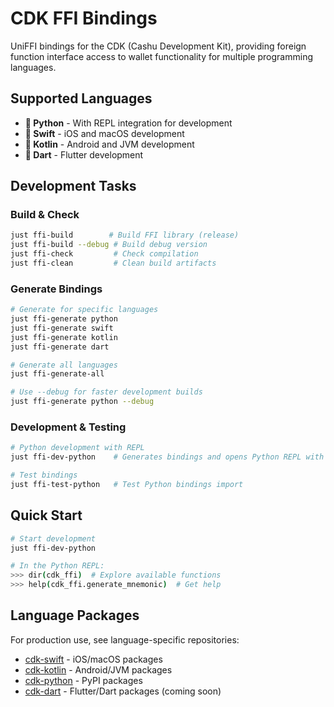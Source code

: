 # CDK FFI Bindings

UniFFI bindings for the CDK (Cashu Development Kit), providing foreign function interface access to wallet functionality for multiple programming languages.

## Supported Languages

- **🐍 Python** - With REPL integration for development
- **🍎 Swift** - iOS and macOS development
- **🎯 Kotlin** - Android and JVM development
- **🎯 Dart** - Flutter development

## Development Tasks

### Build & Check
```bash
just ffi-build        # Build FFI library (release)
just ffi-build --debug # Build debug version
just ffi-check         # Check compilation
just ffi-clean         # Clean build artifacts
```

### Generate Bindings
```bash
# Generate for specific languages
just ffi-generate python
just ffi-generate swift
just ffi-generate kotlin
just ffi-generate dart

# Generate all languages
just ffi-generate-all

# Use --debug for faster development builds
just ffi-generate python --debug
```

### Development & Testing
```bash
# Python development with REPL
just ffi-dev-python    # Generates bindings and opens Python REPL with cdk_ffi loaded

# Test bindings
just ffi-test-python   # Test Python bindings import
```

## Quick Start

```bash
# Start development
just ffi-dev-python

# In the Python REPL:
>>> dir(cdk_ffi)  # Explore available functions
>>> help(cdk_ffi.generate_mnemonic)  # Get help
```

## Language Packages

For production use, see language-specific repositories:

- [cdk-swift](https://github.com/cashubtc/cdk-swift) - iOS/macOS packages
- [cdk-kotlin](https://github.com/cashubtc/cdk-kotlin) - Android/JVM packages
- [cdk-python](https://github.com/cashubtc/cdk-python) - PyPI packages
- [cdk-dart](https://github.com/cashubtc/cdk-dart) - Flutter/Dart packages (coming soon)